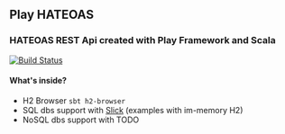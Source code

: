 ## Play HATEOAS
### HATEOAS REST Api created with Play Framework and Scala

[![Build Status](https://travis-ci.org/kamilduda/play-hateoas.svg?branch=master)](https://travis-ci.org/kamilduda/play-hateoas)

#### What's inside?
* H2 Browser `sbt h2-browser`
* SQL dbs support with [Slick](http://slick.lightbend.com/docs/) (examples with im-memory H2)
* NoSQL dbs support with TODO
